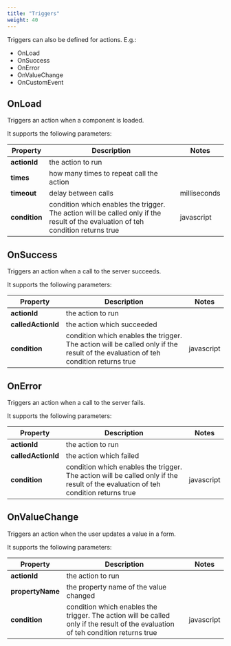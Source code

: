 ```yaml
---
title: "Triggers"
weight: 40
---
```


Triggers can also be defined for actions. E.g.:

- OnLoad
- OnSuccess
- OnError
- OnValueChange
- OnCustomEvent

## OnLoad

Triggers an action when a component is loaded.

It supports the following parameters:

| Property      | Description                                                                                                                       | Notes        |
|---------------|-----------------------------------------------------------------------------------------------------------------------------------|--------------|
| **actionId**  | the action to run                                                                                                                 |              |
| **times**     | how many times to repeat call the action                                                                                          |              |
| **timeout**   | delay between calls                                                                                                               | milliseconds |
| **condition** | condition which enables the trigger. The action will be called only if the result of the evaluation of teh condition returns true | javascript   |


## OnSuccess

Triggers an action when a call to the server succeeds.

It supports the following parameters:

| Property           | Description                                                                                                                       | Notes      |
|--------------------|-----------------------------------------------------------------------------------------------------------------------------------|------------|
| **actionId**       | the action to run                                                                                                                 |            |
| **calledActionId** | the action which succeeded                                                                                                        |            |
| **condition**      | condition which enables the trigger. The action will be called only if the result of the evaluation of teh condition returns true | javascript |

## OnError

Triggers an action when a call to the server fails.

It supports the following parameters:

| Property           | Description                                                                                                                        | Notes       |
|--------------------|------------------------------------------------------------------------------------------------------------------------------------|-------------|
| **actionId**       | the action to run                                                                                                                  |             |
| **calledActionId** | the action which failed                                                                                                            |             |
| **condition**      | condition which enables the trigger. The action will be called only if the result of the evaluation of teh condition returns true  |  javascript |

## OnValueChange

Triggers an action when the user updates a value in a form.

It supports the following parameters:

| Property         | Description                                                                                                                       | Notes        |
|------------------|-----------------------------------------------------------------------------------------------------------------------------------|--------------|
| **actionId**     | the action to run                                                                                                                 |              |
| **propertyName** | the property name of the value changed                                                                                            |              |
| **condition**    | condition which enables the trigger. The action will be called only if the result of the evaluation of teh condition returns true | javascript   |
